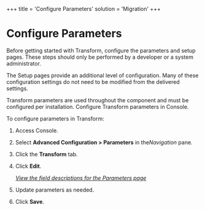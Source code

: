 +++
title = 'Configure Parameters'
solution = 'Migration'
+++

# Configure Parameters

Before getting started with Transform, configure the parameters and
setup pages. These steps should only be performed by a developer or a
system administrator.

The Setup pages provide an additional level of configuration. Many of
these configuration settings do not need to be modified from the
delivered settings.

Transform parameters are used throughout the component and must be
configured per installation. Configure Transform parameters in Console.

To configure parameters in Transform:

1.  Access Console.

2.  Select **Advanced Configuration \> Parameters** in the*Navigation*
    pane.

3.  Click the **Transform** tab.

4.  Click **Edit**.
    
    *[View the field descriptions for the Parameters
    page](../../Console/Page_Desc/Parameters#Transform_Tab)*

5.  Update parameters as needed.

6.  Click **Save**.
